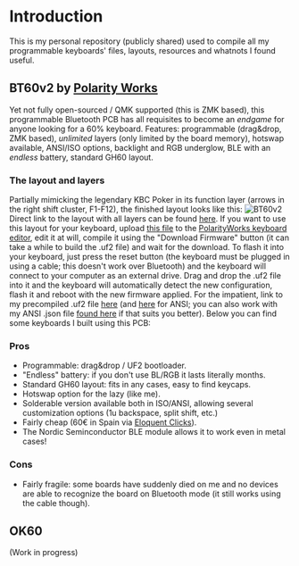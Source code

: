 # Introduction
This is my personal repository (publicly shared) used to compile all my programmable keyboards' files, layouts, resources and whatnots I found useful.

## BT60v2 by [Polarity Works](https://www.polarityworks.com/)
Yet not fully open-sourced / QMK supported (this is ZMK based), this programmable Bluetooth PCB has all requisites to become an _endgame_ for anyone looking for a 60% keyboard.
Features: programmable (drag&drop, ZMK based), _unlimited_ layers (only limited by the board memory), hotswap available, ANSI/ISO options, backlight and RGB underglow, BLE with an _endless_ battery, standard GH60 layout.

### The layout and layers
Partially mimicking the legendary KBC Poker in its function layer (arrows in the right shift cluster, F1-F12), the finished layout looks like this:
![BT60v2](https://github.com/arnaudalmau/keyboards/assets/141138848/1872bbef-cf68-41e2-b954-aa7b5d85a18c)
Direct link to the layout with all layers can be found [here](http://www.keyboard-layout-editor.com/##@@_a:0%3B&=Esc%0A%0A%0A%0A%C2%BA&=!%0A1%0A%0A%7C%0AF1&=%22%0A2%0A%0A%2F@%0AF2&=%C2%B7%0A3%0A%0A%23%0AF3&=$%0A4%0A%0A~%0AF4&=%25%0A5%0A%0A%0AF5&=%2F&%0A6%0A%0A%C2%AC%0AF6&=%2F%2F%0A7%0A%0A%0AF7&=(%0A8%0A%0A%0AF8&=)%0A9%0A%0A%0AF9&=%2F=%0A0%0A%0A%0AF10&=%3F%0A'%0A%0A%0AF11&=%C2%BF%0A%C2%A1%0A%0A%0AF12&_a:4&w:2%3B&=Backspace%3B&@_w:1.5%3B&=Tab&=Q&=W&=E&=R&=T&=Y&=U&=I&=O&=P&_a:0%3B&=%5E%0A%60%0A%0A%5B%0AInicio&=*%0A+%0A%0A%5D%0APrev&_x:0.25&a:4&w:1.25&h:2&w2:1.5&h2:1&x2:-0.25%3B&=Enter%0A%0A%0A%0APlay%2F%2FPause%3B&@_w:1.75%3B&=Caps%20Lock&=A&=S&=D&=F&=G&=H&=J&=K&=L&=%C3%91&_a:0%3B&=%C2%A8%0A%C2%B4%0A%0A%7B%0AFin&=%C3%87%0A%0A%0A%7D%0ANext%3B&@_a:4&w:1.25%3B&=Shift&=%3C%0A%3E&=Z&=X&=C&_a:0&f:4%3B&=V%0A%0A%0A%0AVol%20X%2F%2F%E2%9C%93&_f:3%3B&=B%0A%0A%0A%0AVol%20+&=N%0A%0A%0A%0AVol%20-&_a:4%3B&=M&_a:0%3B&=%2F%3B%0A,%0A%0A%0AAvP%C3%A1g&=%2F:%0A.%0A%0A%0AReP%C3%A1g&=%2F_%0A-%0A%0A%0ADel&_a:7&w:2.75%3B&=%E2%86%91%0A%0A%0A%0ANext%20light%20mode%3B&@_a:4&w:1.25%3B&=Ctrl&_w:1.25%3B&=Win&_w:1.25%3B&=Alt&_a:3&w:6.25%3B&=%0A%0A%0A%0A%0ALights%20on%2F%2Foff&_a:4&w:1.25%3B&=Fn&_a:7&w:1.25%3B&=%E2%86%90&_w:1.25%3B&=%E2%86%93%0A%0A%0A%0APrev%20light&_w:1.25%3B&=%E2%86%92).
If you want to use this layout for your keyboard, upload [this file](https://github.com/arnaudalmau/keyboards/blob/main/BT60v2%20-%20ZMK/ISO/bt60v2_iso_v1.8.json) to the [PolarityWorks keyboard editor](https://www.polarityworks.com/editor/index.html), edit it at will, compile it using the "Download Firmware" button (it can take a while to build the .uf2 file) and wait for the download.
To flash it into your keyboard, just press the reset button (the keyboard must be plugged in using a cable; this doesn't work over Bluetooth) and the keyboard will connect to your computer as an external drive. Drag and drop the .uf2 file into it and the keyboard will automatically detect the new configuration, flash it and reboot with the new firmware applied.
For the impatient, link to my precompiled .uf2 file [here](https://github.com/arnaudalmau/keyboards/blob/main/BT60v2%20-%20ZMK/ISO/keymap.uf2) (and [here](https://github.com/arnaudalmau/keyboards/blob/main/BT60v2%20-%20ZMK/ANSI/keymap.uf2) for ANSI; you can also work with my ANSI .json file [found here](https://github.com/arnaudalmau/keyboards/blob/main/BT60v2%20-%20ZMK/ANSI/bt60v2_ansi_v1.5.json) if that suits you better).
Below you can find some keyboards I built using this PCB:
<!-- imatge meu bento + imatge alu case + fusta mir -->

### Pros
- Programmable: drag&drop / UF2 bootloader.
- "Endless" battery: if you don't use BL/RGB it lasts literally months.
- Standard GH60 layout: fits in any cases, easy to find keycaps.
- Hotswap option for the lazy (like me).
- Solderable version available both in ISO/ANSI, allowing several customization options (1u backspace, split shift, etc.)
- Fairly cheap (60€ in Spain via [Eloquent Clicks](https://eloquentclicks.com/products/polarity-works-bt60-v2-wireless-pcb)).
- The Nordic Seminconductor BLE module allows it to work even in metal cases!

### Cons
- Fairly fragile: some boards have suddenly died on me and no devices are able to recognize the board on Bluetooth mode (it still works using the cable though).

## OK60
<!-- (Chinese copy for the Satan60, which already was a Chinese copy for the GH60) -->
(Work in progress)

<!-- Pros: barat, usbC, backlight -->
<!-- Cons: no té Bluetooth -->
